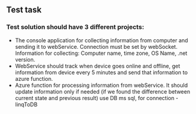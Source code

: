 ## Test task

### Test solution should have 3 different projects:

- The console application for collecting information from computer and sending it to webService. Connection must be set by webSocket. Information for collecting: Computer name, time zone, OS Name, .net version.
- WebService should track when device goes online and offline, get information from device every 5 minutes and send that information to azure function.
- Azure function for processing information from webService. It should update information only if needed (if we found the difference between current state and previous result) use DB ms sql, for connection - linqToDB
